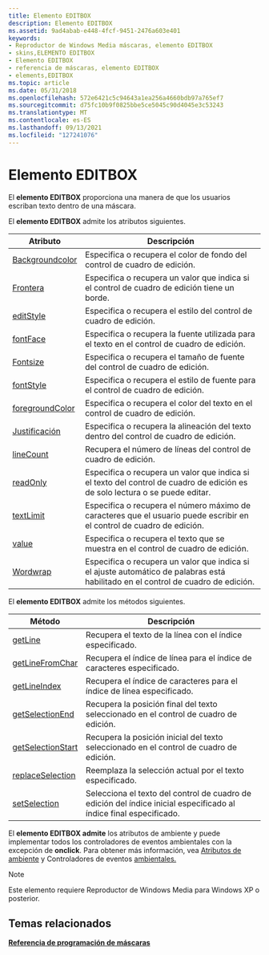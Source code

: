 ```yaml
---
title: Elemento EDITBOX
description: Elemento EDITBOX
ms.assetid: 9ad4abab-e448-4fcf-9451-2476a603e401
keywords:
- Reproductor de Windows Media máscaras, elemento EDITBOX
- skins,ELEMENTO EDITBOX
- Elemento EDITBOX
- referencia de máscaras, elemento EDITBOX
- elements,EDITBOX
ms.topic: article
ms.date: 05/31/2018
ms.openlocfilehash: 572e6421c5c94643a1ea256a4660bdb97a765ef7
ms.sourcegitcommit: d75fc10b9f0825bbe5ce5045c90d4045e3c53243
ms.translationtype: MT
ms.contentlocale: es-ES
ms.lasthandoff: 09/13/2021
ms.locfileid: "127241076"
---
```

# <a name="editbox-element"></a>Elemento EDITBOX

El **elemento EDITBOX** proporciona una manera de que los usuarios escriban texto dentro de una máscara.

El **elemento EDITBOX** admite los atributos siguientes.



| Atributo                                      | Descripción                                                                                                   |
|------------------------------------------------|---------------------------------------------------------------------------------------------------------------|
| [Backgroundcolor](editbox-backgroundcolor.md) | Especifica o recupera el color de fondo del control de cuadro de edición.                                         |
| [Frontera](editbox-border.md)                   | Especifica o recupera un valor que indica si el control de cuadro de edición tiene un borde.                          |
| [editStyle](editbox-editstyle.md)             | Especifica o recupera el estilo del control de cuadro de edición.                                                     |
| [fontFace](editbox-fontface.md)               | Especifica o recupera la fuente utilizada para el texto en el control de cuadro de edición.                                        |
| [Fontsize](editbox-fontsize.md)               | Especifica o recupera el tamaño de fuente del control de cuadro de edición.                                                |
| [fontStyle](editbox-fontstyle.md)             | Especifica o recupera el estilo de fuente para el control de cuadro de edición.                                               |
| [foregroundColor](editbox-foregroundcolor.md) | Especifica o recupera el color del texto en el control de cuadro de edición.                                                |
| [Justificación](editbox-justification.md)     | Especifica o recupera la alineación del texto dentro del control de cuadro de edición.                                 |
| [lineCount](editbox-linecount.md)             | Recupera el número de líneas del control de cuadro de edición.                                                        |
| [readOnly](editbox-readonly.md)               | Especifica o recupera un valor que indica si el texto del control de cuadro de edición es de solo lectura o se puede editar. |
| [textLimit](editbox-textlimit.md)             | Especifica o recupera el número máximo de caracteres que el usuario puede escribir en el control de cuadro de edición.       |
| [value](editbox-value.md)                     | Especifica o recupera el texto que se muestra en el control de cuadro de edición.                                    |
| [Wordwrap](editbox-wordwrap.md)               | Especifica o recupera un valor que indica si el ajuste automático de palabras está habilitado en el control de cuadro de edición.               |



 

El **elemento EDITBOX** admite los métodos siguientes.



| Método                                             | Descripción                                                                                         |
|----------------------------------------------------|-----------------------------------------------------------------------------------------------------|
| [getLine](editbox-getline.md)                     | Recupera el texto de la línea con el índice especificado.                                           |
| [getLineFromChar](editbox-getlinefromchar.md)     | Recupera el índice de línea para el índice de caracteres especificado.                                         |
| [getLineIndex](editbox-getlineindex.md)           | Recupera el índice de caracteres para el índice de línea especificado.                                         |
| [getSelectionEnd](editbox-getselectionend.md)     | Recupera la posición final del texto seleccionado en el control de cuadro de edición.                         |
| [getSelectionStart](editbox-getselectionstart.md) | Recupera la posición inicial del texto seleccionado en el control de cuadro de edición.                       |
| [replaceSelection](editbox-replaceselection.md)   | Reemplaza la selección actual por el texto especificado.                                             |
| [setSelection](editbox-setselection.md)           | Selecciona el texto del control de cuadro de edición del índice inicial especificado al índice final especificado. |



 

El **elemento EDITBOX admite** los atributos de ambiente y puede implementar todos los controladores de eventos ambientales con la excepción de **onclick**. Para obtener más información, vea [Atributos de ambiente](ambient-attributes.md) y Controladores de eventos [ambientales.](ambient-event-handlers.md)

> [!Note]  
> Este elemento requiere Reproductor de Windows Media para Windows XP o posterior.

 

## <a name="related-topics"></a>Temas relacionados

<dl> <dt>

[**Referencia de programación de máscaras**](skin-programming-reference.md)
</dt> </dl>

 

 




